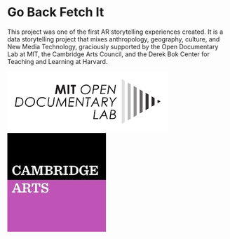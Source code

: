 # Go Back Fetch It

This project was one of the first AR storytelling experiences created. It is a data storytelling project that mixes anthropology, geography, culture, and New Media Technology, graciously supported by the Open Documentary Lab at MIT, the Cambridge Arts Council, and the Derek Bok Center for Teaching and Learning at Harvard.


![Alt text](https://github.com/CharityEverett/gobackfetchit/blob/d7fce3415156db2082dccb2bc749b49ca163c403/ODL%20Logo.png)
![Alt text](https://github.com/CharityEverett/gobackfetchit/blob/51bd360c55d35343312ce57f91db8893863d5161/Cambridge%20Arts%20Council%20Logo.jpeg)
